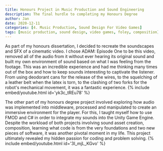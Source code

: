 ```yaml
---
title: Honours Project in Music Production and Sound Engineering
description: The final hurdle to completing my Honours Degree
author: Jan
date: 2020-12-11
categories: [4. Music Production, Sound Design For Video Games]
tags: [music production, sound design, video games, foley, composition]
---
```

As part of my honours dissertation, I decided to recreate the soundscapes and SFX of a cinematic video. I chose ADAM: Episode One to be this video, removed all of the audio from it without ever hearing its original sound and built my own environment of sound based on what I was feeling from the footage.
This was an incredible experience and had me thinking many times out of the box and how to keep sounds interesting to captivate the listener. From using deodorant cans for the release of the wires, to the squelching of a leather belt when the latex is torn, to the clashing of two forks for the robot's mechanical movement, it was a fantastic experience.
{% include embed/youtube.html id='yk3c_tREu78' %}

The other part of my honours degree project involved exploring how audio was implemented into middleware, processed and manipulated to create an immersive environment for the player.
For this, I taught myself how to use FMOD and C# in order to integrate my sounds into the Unity Game Engine. Despite the workload of both projects involving sound asset creation, composition, learning what code is from the very foundations and two new pieces of software, it was another pivotal moment in my life. This project ultimately revealed my hidden passion for coding and problem solving.
{% include embed/youtube.html id='3I_mjL_KGvo' %}
